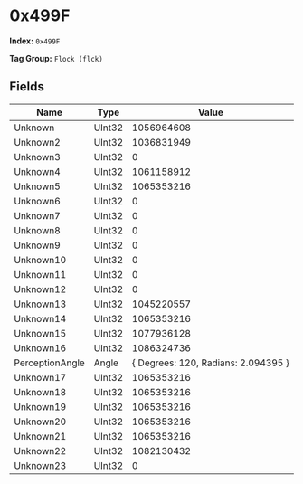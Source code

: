 # 0x499F

**Index:** ```0x499F```

**Tag Group:** ```Flock (flck)```

## Fields

Name	| Type	| Value
---	|---	|---	|
Unknown	|UInt32	|1056964608
Unknown2	|UInt32	|1036831949
Unknown3	|UInt32	|0
Unknown4	|UInt32	|1061158912
Unknown5	|UInt32	|1065353216
Unknown6	|UInt32	|0
Unknown7	|UInt32	|0
Unknown8	|UInt32	|0
Unknown9	|UInt32	|0
Unknown10	|UInt32	|0
Unknown11	|UInt32	|0
Unknown12	|UInt32	|0
Unknown13	|UInt32	|1045220557
Unknown14	|UInt32	|1065353216
Unknown15	|UInt32	|1077936128
Unknown16	|UInt32	|1086324736
PerceptionAngle	|Angle	|{ Degrees: 120, Radians: 2.094395 }
Unknown17	|UInt32	|1065353216
Unknown18	|UInt32	|1065353216
Unknown19	|UInt32	|1065353216
Unknown20	|UInt32	|1065353216
Unknown21	|UInt32	|1065353216
Unknown22	|UInt32	|1082130432
Unknown23	|UInt32	|0


